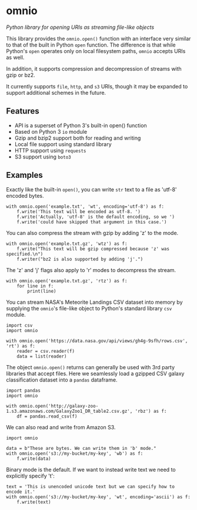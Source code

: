 # omnio

*Python library for opening URIs as streaming file-like objects*

This library provides the `omnio.open()` function with an interface very
similar to that of the built in Python `open` function.  The difference is
that while Python's `open` operates only on local filesystem paths, `omnio`
accepts URIs as well.

In addition, it supports compression and decompression of streams with gzip
or bz2.

It currently supports `file`, `http`, and `s3` URIs, though it may be
expanded to support additional schemes in the future.

## Features

* API is a superset of Python 3's built-in open() function
* Based on Python 3 `io` module
* Gzip and bzip2 support both for reading and writing
* Local file support using standard library
* HTTP support using `requests`
* S3 support using `boto3`

## Examples

Exactly like the built-in `open()`, you can write `str` text to a file as
'utf-8' encoded bytes.

    with omnio.open('example.txt', 'wt', encoding='utf-8') as f:
        f.write('This text will be encoded as utf-8. ')
        f.write('Actually, 'utf-8' is the default encoding, so we ')
        f.write('could have skipped that argument in this case.')

You can also compress the stream with gzip by adding 'z' to the mode.

    with omnio.open('example.txt.gz', 'wtz') as f:
        f.write("This text will be gzip compressed because 'z' was specified.\n")
        f.writer("bz2 is also supported by adding 'j'.")

The 'z' and 'j' flags also apply to 'r' modes to decompress the stream.

    with omnio.open('example.txt.gz', 'rtz') as f:
        for line in f:
            print(line)

You can stream NASA's Meteorite Landings CSV dataset into memory by supplying
the `omnio`'s file-like object to Python's standard library `csv` module.

    import csv
    import omnio

    with omnio.open('https://data.nasa.gov/api/views/gh4g-9sfh/rows.csv', 'rt') as f:
        reader = csv.reader(f)
        data = list(reader)

The object `omnio.open()` returns can generally be used with 3rd party
libraries that accept files. Here we seamlessly load a gzipped CSV galaxy
classification dataset into a `pandas` dataframe.

    import pandas
    import omnio

    with omnio.open('http://galaxy-zoo-1.s3.amazonaws.com/GalaxyZoo1_DR_table2.csv.gz', 'rbz') as f:
        df = pandas.read_csv(f)

We can also read and write from Amazon S3.

    import omnio

    data = b"These are bytes. We can write them in 'b' mode."
    with omnio.open('s3://my-bucket/my-key', 'wb') as f:
        f.write(data)

Binary mode is the default. If we want to instead write text we need to
explicitly specify 't':

    text = 'This is unencoded unicode text but we can specify how to encode it.'
    with omnio.open('s3://my-bucket/my-key', 'wt', encoding='ascii') as f:
        f.write(text)
